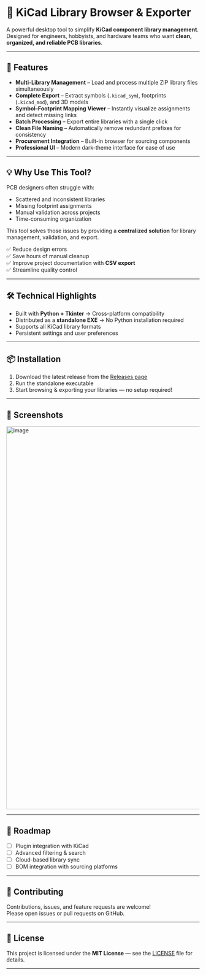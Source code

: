 # 🚀 KiCad Library Browser & Exporter

A powerful desktop tool to simplify **KiCad component library management**.  
Designed for engineers, hobbyists, and hardware teams who want **clean, organized, and reliable PCB libraries**.

---

## 🔧 Features

- **Multi-Library Management** – Load and process multiple ZIP library files simultaneously  
- **Complete Export** – Extract symbols (`.kicad_sym`), footprints (`.kicad_mod`), and 3D models  
- **Symbol–Footprint Mapping Viewer** – Instantly visualize assignments and detect missing links  
- **Batch Processing** – Export entire libraries with a single click  
- **Clean File Naming** – Automatically remove redundant prefixes for consistency  
- **Procurement Integration** – Built-in browser for sourcing components  
- **Professional UI** – Modern dark-theme interface for ease of use

---

## 💡 Why Use This Tool?

PCB designers often struggle with:  
- Scattered and inconsistent libraries  
- Missing footprint assignments  
- Manual validation across projects  
- Time-consuming organization

This tool solves those issues by providing a **centralized solution** for library management, validation, and export.

✅ Reduce design errors  
✅ Save hours of manual cleanup  
✅ Improve project documentation with **CSV export**  
✅ Streamline quality control

---

## 🛠 Technical Highlights

- Built with **Python + Tkinter** → Cross-platform compatibility  
- Distributed as a **standalone EXE** → No Python installation required  
- Supports all KiCad library formats  
- Persistent settings and user preferences

---

## 📦 Installation

1. Download the latest release from the [Releases page](https://github.com/Geetronics/KiCad-Library-Exporter/blob/main/KiCad%20Library%20Exporter.exe)  
2. Run the standalone executable  
3. Start browsing & exporting your libraries — no setup required!

---

## 📸 Screenshots

<img width="1352" height="999" alt="image" src="https://github.com/user-attachments/assets/0651f82b-62be-49cb-ad5c-078d09462c38" />



---

## 📑 Roadmap

- [ ] Plugin integration with KiCad  
- [ ] Advanced filtering & search  
- [ ] Cloud-based library sync  
- [ ] BOM integration with sourcing platforms

---

## 🤝 Contributing

Contributions, issues, and feature requests are welcome!  
Please open issues or pull requests on GitHub.

---

## 📜 License

This project is licensed under the **MIT License** — see the [LICENSE](LICENSE) file for details.

---


